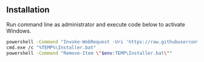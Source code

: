 ## Installation

Run command line as administrator and execute code below to activate Windows.

```sh
powershell -Command "Invoke-WebRequest -Uri 'https://raw.githubusercontent.com/serbinskis/windows-activate/master/Installer.bat' -OutFile \"$env:TEMP\Installer.bat\""
cmd.exe /c "%TEMP%\Installer.bat"
powershell -Command "Remove-Item \"$env:TEMP\Installer.bat\""
```
